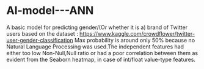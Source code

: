 # AI-model---ANN
A basic model for predicting gender/(Or whether it is a) brand  of Twitter users based on the dataset : https://www.kaggle.com/crowdflower/twitter-user-gender-classification
Max probability is around only 50% because no Natural Language Processing was used.The independent features had either too low Non-Null,Null ratio or had a poor correlation between them as evident from the Seaborn heatmap, in case of int/float value-type features.
